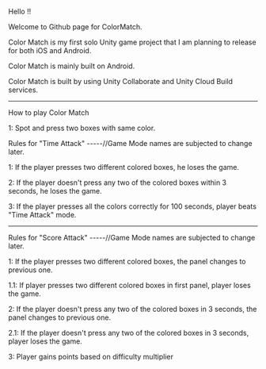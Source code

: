 Hello !!

Welcome to Github page for ColorMatch.

Color Match is my first solo Unity game project that I am planning to release for both iOS and Android.

Color Match is mainly built on Android.

Color Match is built by using Unity Collaborate and Unity Cloud Build services.




_____________________________________________
How to play Color Match


1: Spot and press two boxes with same color.

Rules for "Time Attack"       -----//Game Mode names are subjected to change later.

1: If the player presses two different colored boxes, he loses the game.

2: If the player doesn't press any two of the colored boxes within 3 seconds, he loses the game.

3: If the player presses all the colors correctly for 100 seconds, player beats "Time Attack" mode.

_____________________________________________


Rules for "Score Attack"      -----//Game Mode names are subjected to change later.

1: If the player presses two different colored boxes, the panel changes to previous one.

1.1: If player presses two different colored boxes in first panel, player loses the game.

2: If the player doesn't press any two of the colored boxes in 3 seconds, the panel changes to previous one.

2.1: If the player doesn't press any two of the colored boxes in 3 seconds, player loses the game.

3: Player gains points based on difficulty multiplier





